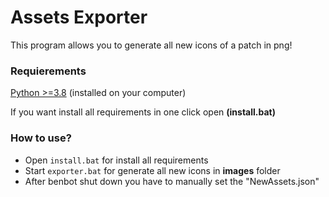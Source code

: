 # Assets Exporter 

This program allows you to generate all new icons of a patch in png! 

### Requierements

[Python >=3.8](https://www.python.org/downloads/) (installed on your computer)

If you want install all requirements in one click open **(install.bat)**

### How to use?

- Open `install.bat` for install all requirements
- Start `exporter.bat` for generate all new icons in **images** folder
- After benbot shut down you have to manually set the "NewAssets.json"
